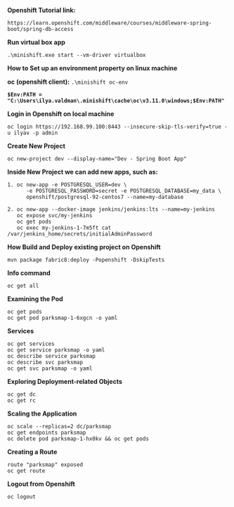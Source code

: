 **Openshift Tutorial link:**

`https://learn.openshift.com/middleware/courses/middleware-spring-boot/spring-db-access`

**Run virtual box app**

`.\minishift.exe start --vm-driver virtualbox`

**How to Set up an environment property on linux machine**

**oc (openshift client):** `.\minishift oc-env`

**`$Env:PATH = "C:\Users\ilya.valdman\.minishift\cache\oc\v3.11.0\windows;$Env:PATH"`**

**Login in Openshift on local machine**

`oc login https://192.168.99.100:8443 --insecure-skip-tls-verify=true -u ilyav -p admin`

**Create New Project**

`oc new-project dev --display-name="Dev - Spring Boot App"`

**Inside New Project we can add new apps, such as:**

    1. oc new-app -e POSTGRESQL_USER=dev \
          -e POSTGRESQL_PASSWORD=secret -e POSTGRESQL_DATABASE=my_data \
          openshift/postgresql-92-centos7 --name=my-database
     
    2. oc new-app --docker-image jenkins/jenkins:lts --name=my-jenkins
       oc expose svc/my-jenkins
       oc get pods
       oc exec my-jenkins-1-7m5ft cat /var/jenkins_home/secrets/initialAdminPassword

**How Build and Deploy existing project on Openshift**

`mvn package fabric8:deploy -Popenshift -DskipTests`

**Info command**

`oc get all`

**Examining the Pod**

`oc get pods`\
`oc get pod parksmap-1-6xgcn -o yaml`

**Services**

`oc get services`\
`oc get service parksmap -o yaml`\
`oc describe service parksmap`\
`oc describe svc parksmap`\
`oc get svc parksmap -o yaml`

**Exploring Deployment-related Objects**

`oc get dc`\
`oc get rc`

**Scaling the Application**

`oc scale --replicas=2 dc/parksmap`\
`oc get endpoints parksmap`\
`oc delete pod parksmap-1-hx0kv && oc get pods`

**Creating a Route**

`route "parksmap" exposed`\
`oc get route`

**Logout from Openshift**

`oc logout`
